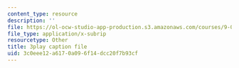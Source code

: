 ```yaml
---
content_type: resource
description: ''
file: https://ol-ocw-studio-app-production.s3.amazonaws.com/courses/9-00sc-introduction-to-psychology-fall-2011/3c0eee12a6170a096f14dcc20f7b93cf_t73rjeOj0eY.srt
file_type: application/x-subrip
resourcetype: Other
title: 3play caption file
uid: 3c0eee12-a617-0a09-6f14-dcc20f7b93cf
---
```

